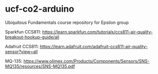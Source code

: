 # ucf-co2-arduino
Ubiquitous Fundamentals course repository for Epsilon group

Sparkfun CCS811:
https://learn.sparkfun.com/tutorials/ccs811-air-quality-breakout-hookup-guide/all

Adafruit CCS811:
https://learn.adafruit.com/adafruit-ccs811-air-quality-sensor?view=all

MQ-135:
https://www.olimex.com/Products/Components/Sensors/SNS-MQ135/resources/SNS-MQ135.pdf
